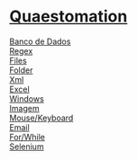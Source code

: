 # <a href="https://github.com/Hidekithiago/Automacao">Quaestomation</a> <br>
<a href="https://github.com/Hidekithiago/Automacao/blob/master/!bd.md">Banco de Dados</a> <br>
<a href="https://github.com/Hidekithiago/Automacao/blob/master/!regex.md">Regex</a> <br>
<a href="https://github.com/Hidekithiago/Automacao/blob/master/!files.md">Files</a> <br>
<a href="https://github.com/Hidekithiago/Automacao/blob/master/!folder.md">Folder</a> <br>
<a href="https://github.com/Hidekithiago/Automacao/blob/master/!xml.md">Xml</a> <br>
<a href="https://github.com/Hidekithiago/Automacao/blob/master/!excel.md">Excel</a> <br>
<a href="https://github.com/Hidekithiago/Automacao/blob/master/!windows.md">Windows</a> <br>
<a href="https://github.com/Hidekithiago/Automacao/blob/master/!image.md">Imagem</a> <br>
<a href="https://github.com/Hidekithiago/Automacao/blob/master/!mouse.md">Mouse/Keyboard</a> <br>
<a href="https://github.com/Hidekithiago/Automacao/blob/master/!email.md">Email</a> <br>
<a href="https://github.com/Hidekithiago/Automacao/blob/master/!forWhile.md">For/While</a> <br>
<a href="https://github.com/Hidekithiago/Automacao/blob/master/!forWhile.md">Selenium</a> <br>
